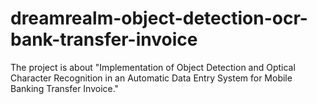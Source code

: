 # dreamrealm-object-detection-ocr-bank-transfer-invoice
The project is about "Implementation of Object Detection and Optical Character Recognition in an Automatic Data Entry System for Mobile Banking Transfer Invoice."
